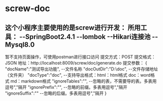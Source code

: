 # screw-doc
这个小程序主要使用的是screw进行开发：
所用工具：
    --SpringBoot2.4.1
    --lombok
    --Hikari连接池
    --Mysql8.0
---------------------------------------------------------------
暂不支持页面操作，可使用postman进行接口访问
提交方式：POST
提交格式：JSON
地址：http://localhost:8009/screw/doc/generate.do
提交参数：
{
    "docName":"测试导出功能",      --文件名称
    "docOutDir":"D:\\doc",            --文件存储地址（文件夹）
    "docType":"doc",                     --支持导出格式：html：html格式  doc：word格式   md：markdown格式
    "ignoreTables":"",                    --忽略的表，不需要导的表。多表用逗号","隔开
    "ignorePrefix":"",                     --忽略的前缀。多表用逗号","隔开
    "ignoreSuffix":""                      --忽略的后缀。多表用逗号","隔开
}
